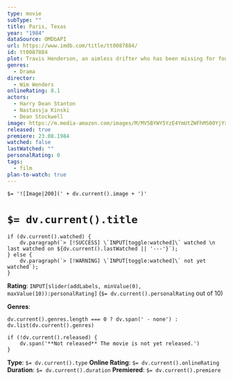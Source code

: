 ```yaml
---
type: movie
subType: ""
title: Paris, Texas
year: "1984"
dataSource: OMDbAPI
url: https://www.imdb.com/title/tt0087884/
id: tt0087884
plot: Travis Henderson, an aimless drifter who has been missing for four years, wanders out of the desert and must reconnect with society, himself, his life, and his family.
genres:
  - Drama
director:
  - Wim Wenders
onlineRating: 8.1
actors:
  - Harry Dean Stanton
  - Nastassja Kinski
  - Dean Stockwell
image: https://m.media-amazon.com/images/M/MV5BYWY5YzE4YmUtZWFhMS00YjYxLWI5ZGUtNDEyNmMzNDVjMGEwXkEyXkFqcGc@._V1_SX300.jpg
released: true
premiere: 23.08.1984
watched: false
lastWatched: ""
personalRating: 0
tags:
  - film
plan-to-watch: true
---
```


`$= '![Image|200](' + dv.current().image + ')'`

# `$= dv.current().title`

```dataviewjs
if (dv.current().watched) {
	dv.paragraph(`> [!SUCCESS] \`INPUT[toggle:watched]\` watched \n last watched on ${dv.current().lastWatched || '---'}`);
} else {
	dv.paragraph(`> [!WARNING] \`INPUT[toggle:watched]\` not yet watched`);
}
```

**Rating**:  `INPUT[slider(addLabels, minValue(0), maxValue(10)):personalRating]` (`$= dv.current().personalRating` out of 10)

**Genres**:
```dataviewjs
dv.current().genres.length === 0 ? dv.span(' - none') : dv.list(dv.current().genres)
```

```dataviewjs
if (!dv.current().released) {
	dv.span('**Not released** The movie is not yet released.')
}
```

**Type**: `$= dv.current().type`
**Online Rating**: `$= dv.current().onlineRating`
**Duration**:  `$= dv.current().duration`
**Premiered**: `$= dv.current().premiere`